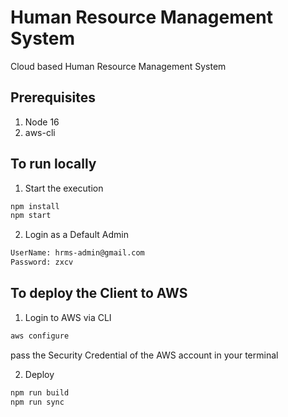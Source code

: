 # Human Resource Management System
Cloud based Human Resource Management System

## Prerequisites
1. Node 16
2. aws-cli

## To run locally

1. Start the execution
```bash
npm install
npm start
```
2. Login as a Default Admin
```bash
UserName: hrms-admin@gmail.com
Password: zxcv
```

## To deploy the Client to AWS

1. Login to AWS via CLI
```bash
aws configure
```
pass the Security Credential of the AWS account in your terminal

2. Deploy
```bash
npm run build
npm run sync
```
